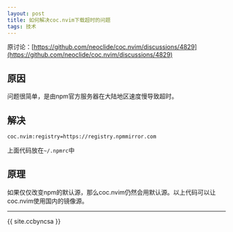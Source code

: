 ```yaml
---
layout: post
title: 如何解决coc.nvim下载超时的问题
tags: 技术
---
```


原讨论：[https://github.com/neoclide/coc.nvim/discussions/4829](https://github.com/neoclide/coc.nvim/discussions/4829)

## 原因

问题很简单，是由npm官方服务器在大陆地区速度慢导致超时。

## 解决

```
coc.nvim:registry=https://registry.npmmirror.com
```

上面代码放在`~/.npmrc`中

## 原理

如果仅仅改变npm的默认源，那么coc.nvim仍然会用默认源。以上代码可以让coc.nvim使用国内的镜像源。

----------

{{ site.ccbyncsa }}

